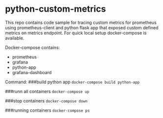 # python-custom-metrics
This repo contains code sample for tracing custom metrics for prometheus using prometheus-client and python flask app that exposed custom defined metrics on metrics endpoint. For quick local setup docker-compose is available.

Docker-compose contains:
* prometheus
* grafana
* python-app
* grafana-dashboard

Command:
###build python app
`docker-compose build python-app`

###runn all containers
`docker-compose up`

###stop containers
`docker-compose down`

###running containers
`docker-compose ps` 